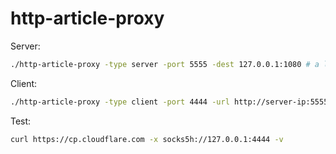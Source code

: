 # http-article-proxy

Server:

```bash
./http-article-proxy -type server -port 5555 -dest 127.0.0.1:1080 # a local socks5 proxy server uses the port 1080
```

Client:

```bash
./http-article-proxy -type client -port 4444 -url http://server-ip:5555
```

Test:

```bash
curl https://cp.cloudflare.com -x socks5h://127.0.0.1:4444 -v
```

